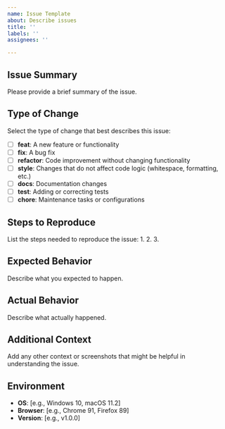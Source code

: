 ```yaml
---
name: Issue Template
about: Describe issues
title: ''
labels: ''
assignees: ''

---
```


## Issue Summary

Please provide a brief summary of the issue.

## Type of Change

Select the type of change that best describes this issue:

- [ ] **feat**: A new feature or functionality
- [ ] **fix**: A bug fix
- [ ] **refactor**: Code improvement without changing functionality
- [ ] **style**: Changes that do not affect code logic (whitespace, formatting, etc.)
- [ ] **docs**: Documentation changes
- [ ] **test**: Adding or correcting tests
- [ ] **chore**: Maintenance tasks or configurations

## Steps to Reproduce

List the steps needed to reproduce the issue:
1. 
2. 
3. 

## Expected Behavior

Describe what you expected to happen.

## Actual Behavior

Describe what actually happened.

## Additional Context

Add any other context or screenshots that might be helpful in understanding the issue.

## Environment

- **OS**: [e.g., Windows 10, macOS 11.2]
- **Browser**: [e.g., Chrome 91, Firefox 89]
- **Version**: [e.g., v1.0.0]
